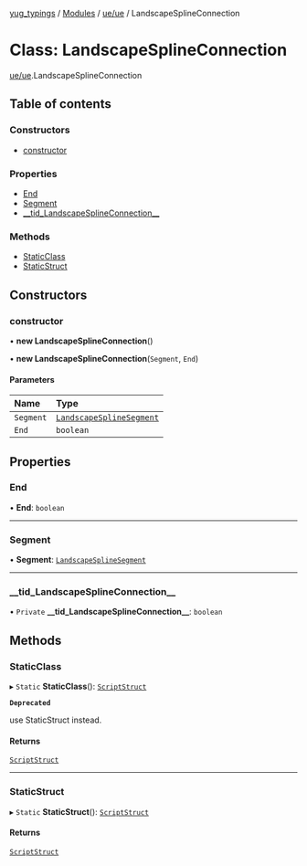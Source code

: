 [yug_typings](../README.md) / [Modules](../modules.md) / [ue/ue](../modules/ue_ue.md) / LandscapeSplineConnection

# Class: LandscapeSplineConnection

[ue/ue](../modules/ue_ue.md).LandscapeSplineConnection

## Table of contents

### Constructors

- [constructor](ue_ue.LandscapeSplineConnection.md#constructor)

### Properties

- [End](ue_ue.LandscapeSplineConnection.md#end)
- [Segment](ue_ue.LandscapeSplineConnection.md#segment)
- [\_\_tid\_LandscapeSplineConnection\_\_](ue_ue.LandscapeSplineConnection.md#__tid_landscapesplineconnection__)

### Methods

- [StaticClass](ue_ue.LandscapeSplineConnection.md#staticclass)
- [StaticStruct](ue_ue.LandscapeSplineConnection.md#staticstruct)

## Constructors

### constructor

• **new LandscapeSplineConnection**()

• **new LandscapeSplineConnection**(`Segment`, `End`)

#### Parameters

| Name | Type |
| :------ | :------ |
| `Segment` | [`LandscapeSplineSegment`](ue_ue.LandscapeSplineSegment.md) |
| `End` | `boolean` |

## Properties

### End

• **End**: `boolean`

___

### Segment

• **Segment**: [`LandscapeSplineSegment`](ue_ue.LandscapeSplineSegment.md)

___

### \_\_tid\_LandscapeSplineConnection\_\_

• `Private` **\_\_tid\_LandscapeSplineConnection\_\_**: `boolean`

## Methods

### StaticClass

▸ `Static` **StaticClass**(): [`ScriptStruct`](ue_ue.ScriptStruct.md)

**`Deprecated`**

use StaticStruct instead.

#### Returns

[`ScriptStruct`](ue_ue.ScriptStruct.md)

___

### StaticStruct

▸ `Static` **StaticStruct**(): [`ScriptStruct`](ue_ue.ScriptStruct.md)

#### Returns

[`ScriptStruct`](ue_ue.ScriptStruct.md)
